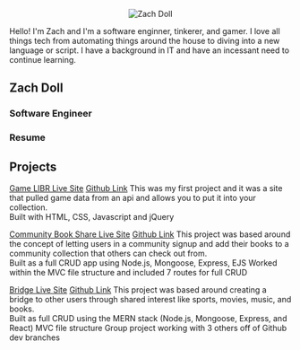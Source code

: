 <p align="center">
<img src="https://i.imgur.com/735DznM.png" alt="Zach Doll" title="My Picture" />
</p>  

Hello! I'm Zach and I'm a software enginner, tinkerer, and gamer. I love all things tech from automating things around the house to diving into a new language or script. I have a background in IT and have an incessant need to continue learning.  

## Zach Doll
### Software Engineer

### Resume

## Projects
[Game LIBR Live Site](https://game-libr.herokuapp.com/)  [Github Link]()  This was my first project and it was a site that pulled game data from an api and allows you to put it into your collection.  
Built with HTML, CSS, Javascript and jQuery

[Community Book Share Live Site](https://community-book-share.herokuapp.com/)  [Github Link]()  This project was based around the concept of letting users in a community signup and add their books to a community collection that others can check out from.  
Built as a full CRUD app using Node.js, Mongoose, Express, EJS Worked within the MVC file structure and included 7 routes for full CRUD

[Bridge Live Site](https://bridge-app-react.herokuapp.com/)  [Github Link]()  This project was based around creating a bridge to other users through shared interest like sports, movies, music, and books.  
Built as full CRUD using the MERN stack (Node.js, Mongoose, Express, and React) MVC file structure Group project working with 3 others off of Github dev branches
